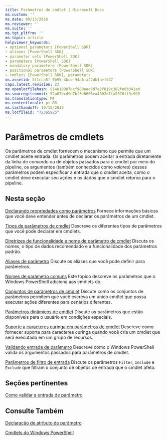 ```yaml
---
title: Parâmetros de cmdlet | Microsoft Docs
ms.custom: ''
ms.date: 09/13/2016
ms.reviewer: ''
ms.suite: ''
ms.tgt_pltfrm: ''
ms.topic: article
helpviewer_keywords:
- optional parameters [PowerShell SDK]
- aliases [PowerShell SDK]
- parameter sets [PowerShell SDK]
- parameters [PowerShell SDK]
- mandatory parameters [PowerShell SDK]
- positional parameters [PowerShell SDK]
- cmdlets [PowerShell SDK], parameters
ms.assetid: 3f1cca5f-5b95-4bce-94a6-a22db1aefd47
caps.latest.revision: 23
ms.openlocfilehash: 914a10907bcf980eed8d7e2f819c382fe6b341ad
ms.sourcegitcommit: 52a67bcd9d7bf3e8600ea4302d1fa8970ff9c998
ms.translationtype: MT
ms.contentlocale: pt-BR
ms.lasthandoff: 10/15/2019
ms.locfileid: "72365925"
---
```

# <a name="cmdlet-parameters"></a>Parâmetros de cmdlets

Os parâmetros de cmdlet fornecem o mecanismo que permite que um cmdlet aceite entrada. Os parâmetros podem aceitar a entrada diretamente da linha de comando ou de objetos passados para o cmdlet por meio do pipeline, os argumentos (também conhecidos como *valores*) desses parâmetros podem especificar a entrada que o cmdlet aceita, como o cmdlet deve executar seu ações e os dados que o cmdlet retorna para o pipeline.

## <a name="in-this-section"></a>Nesta seção

[Declarando propriedades como parâmetros](./declaring-properties-as-parameters.md) Fornece informações básicas que você deve entender antes de declarar os parâmetros de um cmdlet.

[Tipos de parâmetros de cmdlet](./types-of-cmdlet-parameters.md) Descreve os diferentes tipos de parâmetros que você pode declarar em cmdlets.

[Diretrizes de funcionalidade e nome de parâmetro de cmdlet](./standard-cmdlet-parameter-names-and-types.md) Discuta os nomes, o tipo de dados recomendado e a funcionalidade dos parâmetros padrão.

[Aliases de parâmetro](./parameter-aliases.md) Discute os aliases que você pode definir para parâmetros.

[Nomes de parâmetro comuns](./common-parameter-names.md) Este tópico descreve os parâmetros que o Windows PowerShell adiciona aos cmdlets do.

[Conjuntos de parâmetros de cmdlet](./cmdlet-parameter-sets.md) Discute como os conjuntos de parâmetros permitem que você escreva um único cmdlet que possa executar ações diferentes para cenários diferentes.

[Parâmetros dinâmicos de cmdlet](./cmdlet-dynamic-parameters.md) Discute os parâmetros que estão disponíveis para o usuário em condições especiais.

[Suporte a caracteres curinga em parâmetros de cmdlet](./supporting-wildcard-characters-in-cmdlet-parameters.md) Descreve como fornecer suporte para caracteres curinga quando você cria um cmdlet que será executado em um grupo de recursos.

[Validando entrada de parâmetro](./validating-parameter-input.md) Descreve como o Windows PowerShell valida os argumentos passados para parâmetros de cmdlet.

[Parâmetros de filtro de entrada](./input-filter-parameters.md) Discute os parâmetros `Filter`, `Include` e `Exclude` que filtram o conjunto de objetos de entrada que o cmdlet afeta.

## <a name="related-sections"></a>Seções pertinentes

[Como validar a entrada de parâmetro](./how-to-validate-parameter-input.md)

## <a name="see-also"></a>Consulte Também

[Declaração de atributo de parâmetro](./parameter-attribute-declaration.md)

[Cmdlets do Windows PowerShell](./cmdlet-overview.md)
